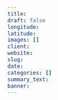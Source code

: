 ```yaml
---
title:
draft: false
longitude:
latitude:
images: []
client:
website:
slug:
date:
categories: []
summary_text:
banner:
---
```

